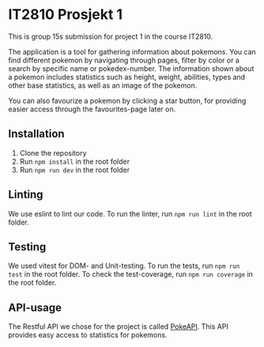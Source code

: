 # IT2810 Prosjekt 1

This is group 15s submission for project 1 in the course IT2810.

The application is a tool for gathering information about pokemons. You can find different pokemon by navigating through pages, filter by color or a search by specific name or pokedex-number. The information shown about a pokemon includes statistics such as height, weight, abilities, types and other base statistics, as well as an image of the pokemon.

You can also favourize a pokemon by clicking a star button, for providing easier access through the favourites-page later on.

## Installation

1. Clone the repository
2. Run `npm install` in the root folder
3. Run `npm run dev` in the root folder

## Linting

We use eslint to lint our code. To run the linter, run `npm run lint` in the root folder.

## Testing

We used vitest for DOM- and Unit-testing. To run the tests, run `npm run test` in the root folder.
To check the test-coverage, run `npm run coverage` in the root folder.

## API-usage

The Restful API we chose for the project is called [PokeAPI](https://pokeapi.co/docs/v2). This API provides easy access to statistics for pokemons.

